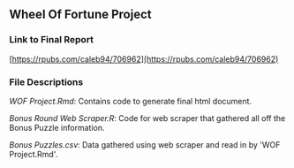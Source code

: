 ## Wheel Of Fortune Project

### Link to Final Report
[https://rpubs.com/caleb94/706962](https://rpubs.com/caleb94/706962)

### File Descriptions
*WOF Project.Rmd*: Contains code to generate final html document.

*Bonus Round Web Scraper.R*: Code for web scraper that gathered all off the Bonus Puzzle information.

*Bonus Puzzles.csv*: Data gathered using web scraper and read in by 'WOF Project.Rmd'.

